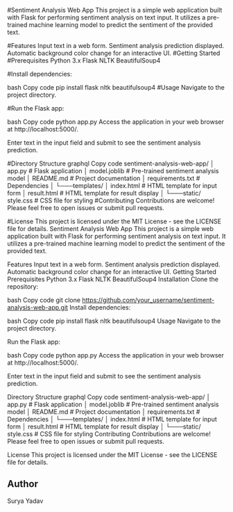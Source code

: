 #Sentiment Analysis Web App
This project is a simple web application built with Flask for performing sentiment analysis on text input. It utilizes a pre-trained machine learning model to predict the sentiment of the provided text.

#Features
Input text in a web form.
Sentiment analysis prediction displayed.
Automatic background color change for an interactive UI.
#Getting Started
#Prerequisites
Python 3.x
Flask
NLTK
BeautifulSoup4



#Install dependencies:

bash
Copy code
pip install flask nltk beautifulsoup4
#Usage
Navigate to the project directory.

#Run the Flask app:

bash
Copy code
python app.py
Access the application in your web browser at http://localhost:5000/.

Enter text in the input field and submit to see the sentiment analysis prediction.

#Directory Structure
graphql
Copy code
sentiment-analysis-web-app/
│   app.py               # Flask application
│   model.joblib         # Pre-trained sentiment analysis model
│   README.md            # Project documentation
│   requirements.txt     # Dependencies
│
└───templates/
│       index.html       # HTML template for input form
│       result.html      # HTML template for result display
│
└───static/
        style.css        # CSS file for styling
#Contributing
Contributions are welcome! Please feel free to open issues or submit pull requests.

#License
This project is licensed under the MIT License - see the LICENSE file for details.
Sentiment Analysis Web App
This project is a simple web application built with Flask for performing sentiment analysis on text input. It utilizes a pre-trained machine learning model to predict the sentiment of the provided text.

Features
Input text in a web form.
Sentiment analysis prediction displayed.
Automatic background color change for an interactive UI.
Getting Started
Prerequisites
Python 3.x
Flask
NLTK
BeautifulSoup4
Installation
Clone the repository:

bash
Copy code
git clone https://github.com/your_username/sentiment-analysis-web-app.git
Install dependencies:

bash
Copy code
pip install flask nltk beautifulsoup4
Usage
Navigate to the project directory.

Run the Flask app:

bash
Copy code
python app.py
Access the application in your web browser at http://localhost:5000/.

Enter text in the input field and submit to see the sentiment analysis prediction.

Directory Structure
graphql
Copy code
sentiment-analysis-web-app/
│   app.py               # Flask application
│   model.joblib         # Pre-trained sentiment analysis model
│   README.md            # Project documentation
│   requirements.txt     # Dependencies
│
└───templates/
│       index.html       # HTML template for input form
│       result.html      # HTML template for result display
│
└───static/
        style.css        # CSS file for styling
Contributing
Contributions are welcome! Please feel free to open issues or submit pull requests.

License
This project is licensed under the MIT License - see the LICENSE file for details.
## Author

Surya Yadav
